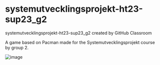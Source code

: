 # systemutvecklingsprojekt-ht23-sup23_g2
systemutvecklingsprojekt-ht23-sup23_g2 created by GitHub Classroom

A game based on Pacman made for the Systemutvecklingsprojekt course by group 2.


![image](https://github.com/systemvetenskap/systemutvecklingsprojekt-ht23-sup23_g2/assets/70704375/a0ad6540-3e6f-4b57-8fc5-f04279b3d123)
